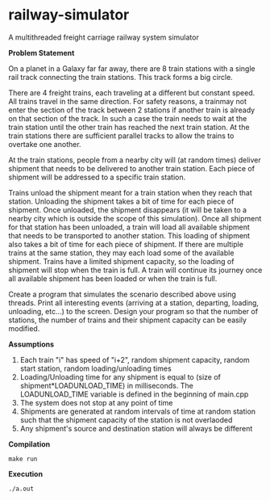 # railway-simulator
A multithreaded freight carriage railway system simulator 

**Problem Statement**

On a planet in a Galaxy far far away, there are 8 train stations with a single rail track connecting the train stations. This track forms a big circle. 

There are 4 freight trains, each traveling at a different but constant speed. All trains travel in the same direction. For safety reasons, a trainmay not enter the section of the track between 2 stations if another train is already on that section of the track. In such a case the train needs to wait at the train station until the other train has reached the next train station. At the train stations there are sufficient parallel tracks to allow the trains to overtake one another. 

At the train stations, people from a nearby city will (at random times) deliver shipment that needs to be delivered to another train station. Each piece of shipment will be addressed to a specific train station. 

Trains unload the shipment meant for a train station when they reach that station. Unloading the shipment takes a bit of time for each piece of shipment. Once unloaded, the shipment disappears (it will be taken to a nearby city which is outside the scope of this simulation).  Once all shipment for that station has been unloaded, a train will load all available shipment that needs to be transported to another station. This loading of shipment also takes a bit of time for each piece of shipment. If there are multiple trains at the same station, they may each load some of the available shipment. Trains have a limited shipment capacity, so the loading of shipment will stop when the train is full. A train will continue its journey once all available shipment has been loaded or when the train is full.  

Create a program that simulates the scenario described above using threads. Print all interesting events (arriving at a station, departing, loading, unloading, etc…) to the screen. Design your program so that the number of stations, the number of trains and their shipment capacity can be easily modified. 


**Assumptions**

1. Each train "i" has speed of "i+2", random shipment capacity, random start station, random loading/unloading times
2. Loading/Unloading time for any shipment is equal to (size of shipment*LOADUNLOAD_TIME) in milliseconds. The LOADUNLOAD_TIME variable is defined in the beginning of main.cpp
3. The system does not stop at any point of time
4. Shipments are generated at random intervals of time at random station such that the shipment capacity of the station is not overlaoded
5. Any shipment's source and destination station will always be different

**Compilation**

` make run `

**Execution**

`./a.out`
